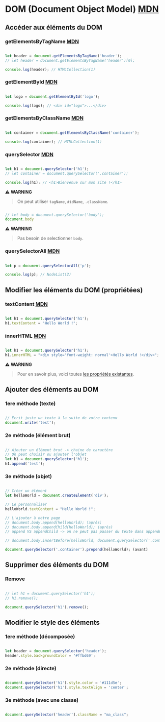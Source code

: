 # DOM (Document Object Model) [MDN](https://developer.mozilla.org/fr/docs/Web/API/Document_Object_Model)

## Accéder aux éléments du DOM

### getElementsByTagName [MDN](https://developer.mozilla.org/fr/docs/Web/API/Element/getElementsByTagName)

```js

let header = document.getElementsByTagName('header');
// let header = document.getElementsByTagName('header')[0];

console.log(header); // HTMLCollection(1)

```

### getElementById [MDN](https://developer.mozilla.org/fr/docs/Web/API/Document/getElementById)

```js

let logo = document.getElementById('logo');

console.log(logo); // <div id="logo">...</div>

```

### getElementsByClassName [MDN](https://developer.mozilla.org/fr/docs/Web/API/Document/getElementsByClassName)

```js

let container = document.getElementsByClassName('container');

console.log(container); // HTMLCollection(1)

```

### querySelector [MDN](https://developer.mozilla.org/fr/docs/Web/API/Document/querySelector)

```js

let h1 = document.querySelector('h1');
// let container = document.querySelector('.container');

console.log(h1); // <h1>Bienvenue sur mon site !</h1>

```

⚠️ **WARNING**
> On peut utiliser `tagName`, `#idName`, `.className`.

```js

// let body = document.querySelector('body');
document.body

```

⚠️ **WARNING**
> Pas besoin de selectionner `body`.


### querySelectorAll [MDN](https://developer.mozilla.org/fr/docs/Web/API/Document/querySelectorAll)

```js

let p = document.querySelectorAll('p');

console.log(p); // NodeList(2)

```

## Modifier les éléments du DOM (propriétées)

### textContent [MDN](https://developer.mozilla.org/fr/docs/Web/API/Node/textContent)

```js

let h1 = document.querySelector('h1');
h1.textContent = "Hello World !";

```

### innerHTML [MDN](https://developer.mozilla.org/fr/docs/Web/API/Element/innerHTML)

```js

let h1 = document.querySelector('h1');
h1.innerHTML = "<div style='font-weight: normal'>Hello World !</div>";

```

⚠️ **WARNING**
> Pour en savoir plus, voici toutes [les propriétés existantes](https://developer.mozilla.org/fr/docs/Web/API/Element).

## Ajouter des éléments au DOM

### 1ere méthode (texte)

```js

// Ecrit juste un texte à la suite de votre contenu
document.write('test');

```

### 2e méthode (élément brut)

```js

// Ajouter un élément brut -> chaine de caractère
// On peut choisir ou ajouter l'objet
let h1 = document.querySelector('h1');
h1.append('test');

```

### 3e méthode (objet)

```js

// Créer un élément
let helloWorld = document.createElement('div');

// Le personnaliser
helloWorld.textContent = "Hello World !";

// L'ajouter à notre page
// document.body.append(helloWorld); (après)
// document.body.appendChild(helloWorld); (après)
// append VS appendChild -> on ne peut pas passer du texte dans appendChild, obligatoirement un objet

// document.body.insertBefore(helloWorld, document.querySelector('.container')); (avant)

document.querySelector('.container').prepend(helloWorld); (avant)

```

## Supprimer des éléments du DOM

### Remove

```js

// let h1 = document.querySelector('h1');
// h1.remove();

document.querySelector('h1').remove();

```

## Modifier le style des éléments

### 1ere méthode (décomposée)

```js

let header = document.querySelector('header');
header.style.backgroundColor = '#ffbd69';

```

### 2e méthode (directe)

```js

document.querySelector('h1').style.color = '#111d5e';
document.querySelector('h1').style.textAlign = 'center';

```

### 3e méthode (avec une classe)

```js

document.querySelector('header').className = "ma_class";

```
